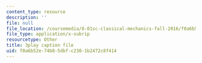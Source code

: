 ```yaml
---
content_type: resource
description: ''
file: null
file_location: /coursemedia/8-01sc-classical-mechanics-fall-2016/f0a6b52e74b05dbfc2301b2472c8f414_0qEIs6ie2q8.srt
file_type: application/x-subrip
resourcetype: Other
title: 3play caption file
uid: f0a6b52e-74b0-5dbf-c230-1b2472c8f414
---
```

